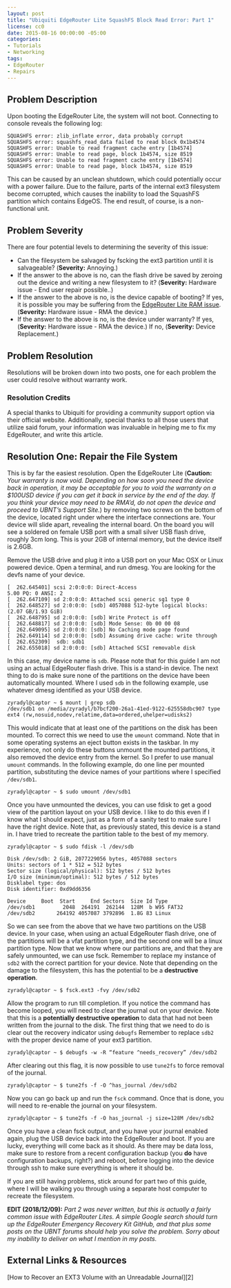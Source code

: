 ```yaml
---
layout: post
title: "Ubiquiti EdgeRouter Lite SquashFS Block Read Error: Part 1"
license: cc0
date: 2015-08-16 00:00:00 -05:00
categories:
- Tutorials
- Networking
tags:
- EdgeRouter
- Repairs
---
```


## Problem Description ##
Upon booting the EdgeRouter Lite, the system will not boot. Connecting to
console reveals the following log:

```
SQUASHFS error: zlib_inflate error, data probably corrupt
SQUASHFS error: squashfs_read_data failed to read block 0x1b4574
SQUASHFS error: Unable to read fragment cache entry [1b4574]
SQUASHFS error: Unable to read page, block 1b4574, size 8519
SQUASHFS error: Unable to read fragment cache entry [1b4574]
SQUASHFS error: Unable to read page, block 1b4574, size 8519
```

This can be caused by an unclean shutdown, which could potentially occur with a
power failure. Due to the failure, parts of the internal ext3 filesystem
become corrupted, which causes the inability to load the SquashFS partition
which contains EdgeOS. The end result, of course, is a non-functional unit.

## Problem Severity ##
There are four potential levels to determining the severity of this issue:

* Can the filesystem be salvaged by fscking the ext3 partition until it is
  salvageable? (**Severity:** Annoying.)
* If the answer to the above is no, can the flash drive be saved by zeroing out
  the device and writing a new filesystem to it? (**Severity:** Hardware issue -
  End user repair possible..)
* If the answer to the above is no, is the device capable of booting? If yes, it
  is possible you may be suffering
  from the [EdgeRouter Lite RAM issue][1]. (**Severity:** Hardware issue -
  RMA the device.)
* If the answer to the above is no, is the device under warranty? If yes,
  (**Severity:** Hardware issue - RMA the device.) If no, (**Severity:** Device
  Replacement.)

## Problem Resolution ##
Resolutions will be broken down into two posts, one for each problem the user
could resolve without warranty work.

### Resolution Credits ###
A special thanks to Ubiquiti for providing a community support option via
their official website. Additionally, special thanks to all those users that
utilize said forum, your information was invaluable in helping me to fix my
EdgeRouter, and write this article.

## Resolution One: Repair the File System ##
This is by far the easiest resolution. Open the EdgeRouter Lite (**Caution:**
*Your warranty is now void. Depending on how soon you need the device
back in operation, it may be acceptable for you to void the warranty on a
$100USD device if you can get it back in service by the end of the day. If
you think your device may need to be RMA’d, do not open the device and proceed
to UBNT’s Support Site.*) by removing two screws on the bottom
of the device, located right under where the interface connections are. Your
device will slide apart, revealing the internal board. On the board you
will see a soldered on female USB port with a small silver USB flash drive,
roughly 3cm long. This is your 2GB of internal memory, but the device itself
is 2.6GB.

Remove the USB drive and plug it into a USB port on your Mac OSX or Linux
powered device. Open a terminal, and run dmesg. You are looking for the
devfs name of your device.

```
[  262.645401] scsi 2:0:0:0: Direct-Access                               5.00 PQ: 0 ANSI: 2
[  262.647109] sd 2:0:0:0: Attached scsi generic sg1 type 0
[  262.648527] sd 2:0:0:0: [sdb] 4057088 512-byte logical blocks: (2.07 GB/1.93 GiB)
[  262.648795] sd 2:0:0:0: [sdb] Write Protect is off
[  262.648817] sd 2:0:0:0: [sdb] Mode Sense: 0b 00 00 08
[  262.649095] sd 2:0:0:0: [sdb] No Caching mode page found
[  262.649114] sd 2:0:0:0: [sdb] Assuming drive cache: write through
[  262.652309]  sdb: sdb1
[  262.655018] sd 2:0:0:0: [sdb] Attached SCSI removable disk
```

In this case, my device name is `sdb`. Please note that for this guide I am not
using an actual EdgeRouter flash drive. This is a stand-in device. The next
thing to do is make sure none of the partitions on the device have been
automatically mounted. Where I used `sdb` in the following example, use whatever
dmesg identified as your USB device.

```
zyradyl@captor ~ $ mount | grep sdb
/dev/sdb1 on /media/zyradyl/b7bcf200-26a1-41ed-9122-625558dbc907 type ext4 (rw,nosuid,nodev,relatime,data=ordered,uhelper=udisks2)
```

This would indicate that at least one of the partitions on the disk has been
mounted. To correct this we need to use the `umount` command. Note that in
some operating systems an eject button exists in the taskbar. In my experience,
not only do these buttons unmount the mounted partitions, it also removed the
device entry from the kernel. So I prefer to use manual `umount` commands. In
the following example, do one line per mounted partition, substituting the
device names of your partitions where I specified `/dev/sdb1`.

```
zyradyl@captor ~ $ sudo umount /dev/sdb1
```

Once you have unmounted the devices, you can use fdisk to get a good view
of the partition layout on your USB device. I like to do this even if I know
what I should expect, just as a form of a sanity test to make sure I have the
right device. Note that, as previously stated, this device is a stand in. I have
tried to recreate the partition table to the best of my memory.

```
zyradyl@captor ~ $ sudo fdisk -l /dev/sdb

Disk /dev/sdb: 2 GiB, 2077229056 bytes, 4057088 sectors
Units: sectors of 1 * 512 = 512 bytes
Sector size (logical/physical): 512 bytes / 512 bytes
I/O size (minimum/optimal): 512 bytes / 512 bytes
Disklabel type: dos
Disk identifier: 0xd9dd6356

Device     Boot  Start     End Sectors  Size Id Type
/dev/sdb1         2048  264191  262144  128M  b W95 FAT32
/dev/sdb2       264192 4057087 3792896  1.8G 83 Linux
```

So we can see from the above that we have two partitions on the USB device. In
your case, when using an actual EdgeRouter flash drive, one of the partitions
will be a vfat partition type, and the second one will be a linux
partition type. Now that we know where our partitions are, and that they are
safely unmounted, we can use fsck. Remember to replace my instance of `sdb2`
with the correct partition for your device. Note that depending on the damage to
the filesystem, this has the potential to be a **destructive operation**.

```
zyradyl@captor ~ $ fsck.ext3 -fvy /dev/sdb2
```

Allow the program to run till completion. If you notice the command has become
looped, you will need to clear the journal out on your device. Note that
this is a **potentially destructive operation** to data that had not been
written from the journal to the disk. The first thing that we need to do is
clear out the recovery indicator using `debugfs` Remember to replace `sdb2`
with the proper device name of your ext3 partition.

```
zyradyl@captor ~ $ debugfs -w -R “feature ^needs_recovery” /dev/sdb2
```

After clearing out this flag, it is now possible to use `tune2fs` to force
removal of the journal.

```
zyradyl@captor ~ $ tune2fs -f -O ^has_journal /dev/sdb2
```

Now you can go back up and run the `fsck` command. Once that is done, you will
need to re-enable the journal on your filesystem.

```
zyradyl@captor ~ $ tune2fs -f -O has_journal -j size=128M /dev/sdb2
```

Once you have a clean fsck output, and you have your journal enabled again, plug
the USB device back into the EdgeRouter and boot. If you are lucky, everything
will come back as it should. As there may be data loss, make sure to restore
from a recent configuration backup (you **do** have configuration backups,
right?) and reboot, before logging into the device through ssh to make sure
everything is where it should be.

If you are still having problems, stick around for part two of this guide, where
I will be walking you through using a separate host computer to recreate the
filesystem.

__EDIT (2018/12/09):__ _Part 2 was never written, but this is actually a fairly
common issue with EdgeRouter Lites. A simple Google search should turn up the
EdgeRouter Emergency Recovery Kit GitHub, and that plus some posts on the UBNT
forums should help you solve the problem. Sorry about my inability to deliver
on what I mention in my posts._

## External Links & Resources ##
[How to Recover an EXT3 Volume with an Unreadable Journal][2]

[1]:  https://community.ubnt.com/t5/EdgeMAX/EdgeRouter-LITE-OS-and-hardware-problems/td-p/667557
[15]: http://trick.vanstaveren.us/wp/2009/06/19/how-to-recover-an-ext3-volume-with-an-unreadable-journal/
